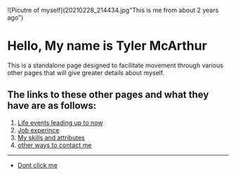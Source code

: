 ![Picutre of myself](20210228_214434.jpg"This is me from about 2 years ago")

# Hello, My name is Tyler McArthur
This is a standalone page designed to facilitate movement through various other pages that will give greater details about myself.

## The links to these other pages and what they have are as follows:

<!--   0. [Home page](readme.txt "back to the start") -->
  1. [Life events leading up to now](readme2.md "Be prepared")
  2. [Job experince](readme3.md "Hopefully will add more soon")
  3. [My skills and attributes](readme4.md "Deffintly will add more soon")
  4. [other ways to contact me](readme5.md "Reach out to me")








----------------------------------------------
- [Dont click me](https://www.youtube.com/watch?v=dQw4w9WgXcQ "Warning you")
